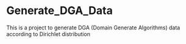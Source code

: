 # Generate_DGA_Data
This is a project to generate DGA (Domain Generate Algorithms) data according to Dirichlet distribution